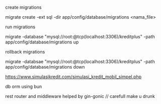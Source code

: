 create migrations 

migrate create -ext sql -dir app/config/database/migrations <nama_file>

run migrations 

migrate -database "mysql://root:@tcp(localhost:3306)/kreditplus" -path app/config/database/migrations up

rollback migrations 

migrate -databsae "mysql://root:@tcp(localhost:3306)/kreditplus" -path app/config/database/migrations down

https://www.simulasikredit.com/simulasi_kredit_mobil_simpel.php

db orm using bun

rest router and middleware helped by gin-gonic // carefull make u drunk
